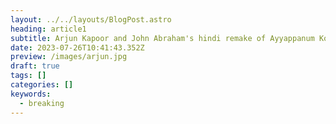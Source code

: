 ```yaml
---
layout: ../../layouts/BlogPost.astro
heading: article1
subtitle: Arjun Kapoor and John Abraham's hindi remake of Ayyappanum Koshiyam put on hold
date: 2023-07-26T10:41:43.352Z
preview: /images/arjun.jpg
draft: true
tags: []
categories: []
keywords:
  - breaking
---
```

